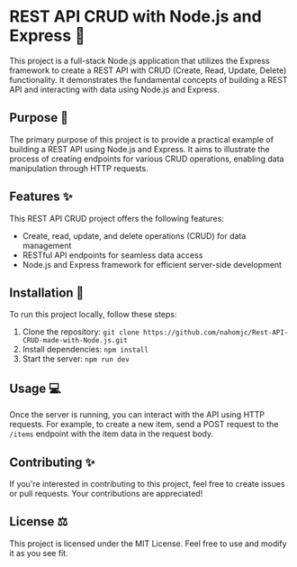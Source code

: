 # REST API CRUD with Node.js and Express 🚀

This project is a full-stack Node.js application that utilizes the Express framework to create a REST API with CRUD (Create, Read, Update, Delete) functionality. It demonstrates the fundamental concepts of building a REST API and interacting with data using Node.js and Express.

## Purpose 🎯

The primary purpose of this project is to provide a practical example of building a REST API using Node.js and Express. It aims to illustrate the process of creating endpoints for various CRUD operations, enabling data manipulation through HTTP requests.

## Features ✨

This REST API CRUD project offers the following features:

- Create, read, update, and delete operations (CRUD) for data management
- RESTful API endpoints for seamless data access
- Node.js and Express framework for efficient server-side development

## Installation 🔧

To run this project locally, follow these steps:

1. Clone the repository: `git clone https://github.com/nahomjc/Rest-API-CRUD-made-with-Node.js.git`
2. Install dependencies: `npm install`
3. Start the server: `npm run dev`

## Usage 💻

Once the server is running, you can interact with the API using HTTP requests. For example, to create a new item, send a POST request to the `/items` endpoint with the item data in the request body.

## Contributing ✨

If you're interested in contributing to this project, feel free to create issues or pull requests. Your contributions are appreciated!

## License ⚖️

This project is licensed under the MIT License. Feel free to use and modify it as you see fit.

